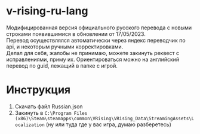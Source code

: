 # v-rising-ru-lang

Модифицированная версия официального русского перевода с новыми строками появившимися в обновлении от 17/05/2023.  
Перевод осуществлялся автоматически через яндекс переводчик по api, и некоторым ручными корректировками.  
Делал для себя, жалобы не принимаю, можете закинуть реквест с исправлениями, приму их.  Ориентироваться можно на английский перевод по guid, лежащий в папке с игрой. 

# Инструкция
1. Скачать файл Russian.json
2. Закинуть в `C:\Program Files (x86)\Steam\steamapps\common\VRising\VRising_Data\StreamingAssets\Localization` (ну или туда где у вас игра, думаю разберетесь)

